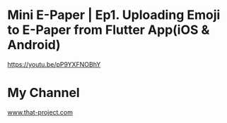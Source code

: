 # Mini E-Paper | Ep1. Uploading Emoji to E-Paper from Flutter App(iOS & Android)
https://youtu.be/pP9YXFNOBhY

# My Channel
www.that-project.com